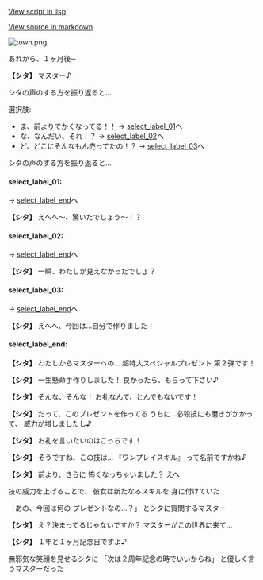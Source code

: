 [View script in lisp](../scripts/20162204.txt)

[View source in markdown](20162204.md)

![town.png](../images/backgrounds/town.png)

あれから、１ヶ月後─

**【シタ】**
マスター♪

シタの声のする方を振り返ると…

選択肢:
- ま、前よりでかくなってる！！ → [select_label_01](#select_label_01)へ
- な、なんだい、それ！？ → [select_label_02](#select_label_02)へ
- ど、どこにそんなもん売ってたの！？ → [select_label_03](#select_label_03)へ

シタの声のする方を振り返ると…

#### select_label_01:
 → [select_label_end](#select_label_end)へ

**【シタ】**
えへへ〜、驚いたでしょう〜！？

#### select_label_02:
 → [select_label_end](#select_label_end)へ

**【シタ】**
一瞬、わたしが見えなかったでしょ？

#### select_label_03:
 → [select_label_end](#select_label_end)へ

**【シタ】**
えへへ、今回は…自分で作りました！

#### select_label_end:

**【シタ】**
わたしからマスターへの…
超特大スペシャルプレゼント
第２弾です！

**【シタ】**
一生懸命手作りしました！
良かったら、もらって下さい♪

**【シタ】**
そんな、そんな！
お礼なんて、とんでもないです！

**【シタ】**
だって、このプレゼントを作ってる
うちに…必殺技にも磨きがかかって、
威力が増しましたし♪

**【シタ】**
お礼を言いたいのはこっちです！

**【シタ】**
そうですね、この技は…
『ワンプレイスキル』
って名前ですかね♪

**【シタ】**
前より、さらに
怖くなっちゃいました？
えへ

技の威力を上げることで、
彼女は新たなるスキルを
身に付けていた

「あの、今回は何の
プレゼントなの…？」
とシタに質問するマスター

**【シタ】**
え？決まってるじゃないですか？
マスターがこの世界に来て…

**【シタ】**
１年と１ヶ月記念日ですよ♪

無邪気な笑顔を見せるシタに
「次は２周年記念の時でいいからね」
と優しく言うマスターだった